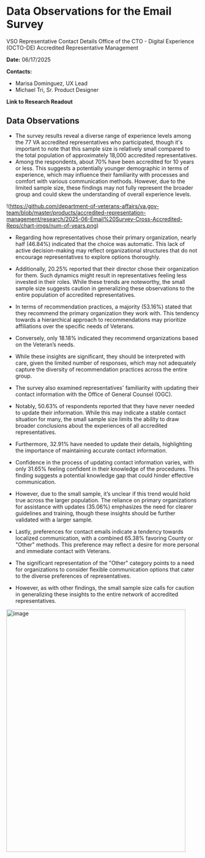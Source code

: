 
# Data Observations for the Email Survey 
VSO Representative Contact Details
Office of the CTO - Digital Experience (OCTO-DE)
Accredited Representative Management

**Date:** 06/17/2025

**Contacts:**
-	Marisa Dominguez, UX Lead
-	Michael Tri, Sr. Product Designer

**Link to Research Readout**

## Data Observations
-	The survey results reveal a diverse range of experience levels among the 77 VA accredited representatives who participated, though it's important to note that this sample size is relatively small compared to the total population of approximately 18,000 accredited representatives. 
-	Among the respondents, about 70% have been accredited for 10 years or less. This suggests a potentially younger demographic in terms of experience, which may influence their familiarity with processes and comfort with various communication methods. However, due to the limited sample size, these findings may not fully represent the broader group and could skew the understanding of overall experience levels.

  !(https://github.com/department-of-veterans-affairs/va.gov-team/blob/master/products/accredited-representation-management/research/2025-06-Email%20Survey-Cross-Accredited-Reps/chart-imgs/num-of-years.png)
 
-	Regarding how representatives chose their primary organization, nearly half (46.84%) indicated that the choice was automatic. This lack of active decision-making may reflect organizational structures that do not encourage representatives to explore options thoroughly. 
-	Additionally, 20.25% reported that their director chose their organization for them. Such dynamics might result in representatives feeling less invested in their roles. While these trends are noteworthy, the small sample size suggests caution in generalizing these observations to the entire population of accredited representatives.
 
-	In terms of recommendation practices, a majority (53.16%) stated that they recommend the primary organization they work with. This tendency towards a hierarchical approach to recommendations may prioritize affiliations over the specific needs of Veterans. 
-	Conversely, only 18.18% indicated they recommend organizations based on the Veteran’s needs. 
-	While these insights are significant, they should be interpreted with care, given the limited number of responses, which may not adequately capture the diversity of recommendation practices across the entire group.
 
-	The survey also examined representatives' familiarity with updating their contact information with the Office of General Counsel (OGC). 
-	Notably, 50.63% of respondents reported that they have never needed to update their information. While this may indicate a stable contact situation for many, the small sample size limits the ability to draw broader conclusions about the experiences of all accredited representatives. 
-	Furthermore, 32.91% have needed to update their details, highlighting the importance of maintaining accurate contact information.
 
-	Confidence in the process of updating contact information varies, with only 31.65% feeling confident in their knowledge of the procedures. This finding suggests a potential knowledge gap that could hinder effective communication. 
-	However, due to the small sample, it’s unclear if this trend would hold true across the larger population. The reliance on primary organizations for assistance with updates (35.06%) emphasizes the need for clearer guidelines and training, though these insights should be further validated with a larger sample.
 
-	Lastly, preferences for contact emails indicate a tendency towards localized communication, with a combined 65.38% favoring County or "Other" methods. This preference may reflect a desire for more personal and immediate contact with Veterans. 
-	The significant representation of the "Other" category points to a need for organizations to consider flexible communication options that cater to the diverse preferences of representatives. 
-	However, as with other findings, the small sample size calls for caution in generalizing these insights to the entire network of accredited representatives.
 
<img width="468" height="634" alt="image" src="https://github.com/user-attachments/assets/5ad4e73c-4ae6-4e5c-95eb-6badc9b0f73d" />
